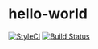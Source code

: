 # hello-world

[![StyleCI](https://styleci.io/repos/65449218/shield?style=flat)](https://styleci.io/repos/65449218)
[![Build Status](https://travis-ci.org/zupasigo/hello-world.svg)](https://travis-ci.org/zupasigo/hello-world)

